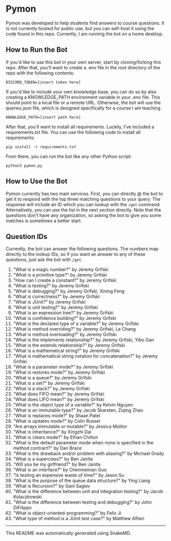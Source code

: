 # Pymon

Pymon was developed to help students find answers to course questions. It is not currently hosted for public use, but you can self-host it using the code found in this repo. Currently, I am running the bot on a home desktop.

## How to Run the Bot

If you'd like to use this bot in your own server, start by cloning/forking this repo. After that, you'll want to create a .env file in the root directory of the repo with the following contents:

```env
DISCORD_TOKEN=[insert token here]
```

If you'd like to include your own knowledge base, you can do so by also creating a KNOWLEDGE_PATH environment variable in your .env file. This should point to a local file or a remote URL. Otherwise, the bot will use the queries.json file, which is designed specifically for a course I am teaching.

```env
KNOWLEDGE_PATH=[insert path here]
```

After that, you'll want to install all requirements. Luckily, I've included a requirements.txt file. You can use the following code to install all requirements:

```shell
pip install -r requirements.txt
```

From there, you can run the bot like any other Python script:

```shell
python3 pymon.py
```

## How to Use the Bot

Pymon currently has two main services. First, you can directly @ the bot to get it to respond with the top three matching questions to your query. The response will include an ID which you can lookup with the `/get` command. Alternatively, you can use the list in the next section directly. Note that the questions don't have any organization, so asking the bot to give you some matches is sometimes a better start.

## Question IDs

Currently, the bot can answer the following questions. The numbers map directly to the lookup IDs, so if you want an answer to any of these questions, just ask the bot with `/get`.

1. "What is a magic number?" by Jeremy Grifski
2. "What is a primitive type?" by Jeremy Grifski
3. "How can I create a constant?" by Jeremy Grifski
4. "What is testing?" by Jeremy Grifski
5. "What is debugging?" by Jeremy Grifski, Xining Feng
6. "What is correctness?" by Jeremy Grifski
7. "What is JUnit?" by Jeremy Grifski
8. "What is unit testing?" by Jeremy Grifski
9. "What is an expression tree?" by Jeremy Grifski
10. "What is confidence building?" by Jeremy Grifski
11. "What is the declared type of a variable?" by Jeremy Grifski
12. "What is method overriding?" by Jeremy Grifski, Le Chang
13. "What is method overloading?" by Jeremy Grifski
14. "What is the implements relationship?" by Jeremy Grifski, Yibo Gan
15. "What is the extends relationship?" by Jeremy Grifski
16. "What is a mathematical string?" by Jeremy Grifski
17. "What is mathematical string notation for concatenation?" by Jeremy Grifski
18. "What is a parameter mode?" by Jeremy Grifski
19. "What is restores mode?" by Jeremy Grifski
20. "What is a queue?" by Jeremy Grifski
21. "What is a set?" by Jeremy Grifski
22. "What is a stack?" by Jeremy Grifski
23. "What does FIFO mean?" by Jeremy Grifski
24. "What does LIFO mean?" by Jeremy Grifski
25. "What is the object type of a variable?" by Kelvin Nguyen
26. "What is an immutable type?" by Jacob Skarsten, Ziqing Zhao
27. "What is replaces mode?" by Shaan Patel
28. "What is updates mode?" by Colin Russel
29. "Are arrays immutable or mutable?" by Jessica Molitor
30. "What is inheritance?" by Xingzhi Dai
31. "What is clears mode?" by Ethan Chilton
32. "What is the default parameter mode when none is specified in the method contract?" by Dan Brace
33. "What is the drawback and/or problem with aliasing?" by Michael Grady
34. "What is a superclass?" by Ben Janita
35. "Will you be my girlfriend?" by Ben Janita
36. "What is an interface?" by Chenmeinian Guo
37. "Is testing an expensive waste of time?" by Jason Su
38. "What is the purpose of the queue data structure?" by Ying Liang
39. "What is Recursion?" by Gani Sagiev
40. "What is the difference between unit and integration testing?" by Jacob Kolaczkowski
41. "What is the difference between testing and debugging?" by John DiFilippo
42. "What is object-oriented-programming?" by Felix Ji
43. "What type of method is a JUnit test case?" by Matthew Alfieri

---

This README was automatically generated using SnakeMD.